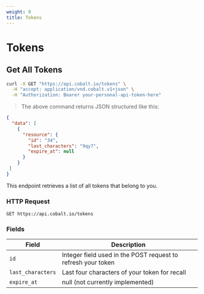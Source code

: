 ```yaml
---
weight: 9
title: Tokens
---
```


# Tokens

## Get All Tokens

```sh
curl -X GET "https://api.cobalt.io/tokens" \
  -H "accept: application/vnd.cobalt.v1+json" \
  -H "Authorization: Bearer your-personal-api-token-here"
```

> The above command returns JSON structured like this:

```json
{
  "data": [
    {
      "resource": {
        "id": "34",
        "last_characters": "9qy7",
        "expire_at": null
      }
    }
 ]
}
```

This endpoint retrieves a list of all tokens that belong to you.

### HTTP Request

`GET https://api.cobalt.io/tokens`

### Fields

| Field             | Description                                                  |
|-------------------|--------------------------------------------------------------|
| `id`              | Integer field used in the POST request to refresh your token |
| `last_characters` | Last four characters of your token for recall                |
| `expire_at`       | null (not currently implemented)                             |
